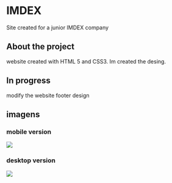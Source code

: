 # IMDEX

Site created for a junior IMDEX company

## About the project

website created with HTML 5 and CSS3. Im created the desing.
## In progress

modify the website footer design

## imagens
### mobile version

![](https://github.com/italosilva01/IMDEX/blob/master/images/mobile_version.png)

### desktop version

![](https://github.com/italosilva01/IMDEX/blob/master/images/desktop_version.png)
